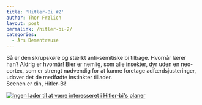 ```yaml
---
title: 'Hitler-Bi #2'
author: Thor Frølich
layout: post
permalink: /hitler-bi-2/
categories:
  - Ars Dementreuse
---
```

Så er den skrupskøre og stærkt anti-semitiske bi tilbage. Hvornår lærer han? Aldrig er hvornår! Bier er nemlig, som alle insekter, dyr uden en neo-cortex, som er strengt nødvendig for at kunne foretage adfærdsjusteringer, udover det de medfødte instinkter tillader.  
Scenen er din, Hitler-Bi!

<div class="bitImage bitCenter" style="width: 448px">
  <a href="http://www.abekat.net/wp-content/images/hitlerbiBIG_02.gif"><img src="http://www.abekat.net/wp-content/images/hitlerbi_02.gif" alt="Ingen lader til at være interesseret i Hitler-bi's planer" /></a></p>
</div>